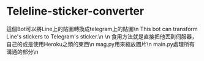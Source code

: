 # Teleline-sticker-converter
這個Bot可以將Line上的貼圖轉換成telegram上的貼圖\n
This bot can transform Line's stickers to Telegram's sticker.\n
\n
食用方法就是直接把他丟到伺服器，自己的或是使用Heroku之類的東西\n
mag.py用來縮放圖片\n
main.py處理所有溝通的部分\n
